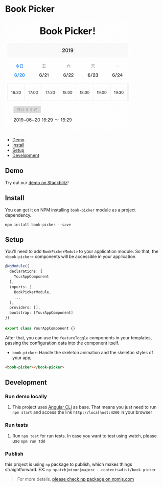 # Book Picker

![book-picker in action](https://github.com/ymxk/book-picker/blob/master/book-picker.gif)

- [Demo](#demo)
- [Install](#install)
- [Setup](#setup)
- [Development](#development)

## Demo

Try out our [demo on Stackblitz](https://stackblitz.com/edit/book-picker)!

## Install

You can get it on NPM installing `book-picker` module as a project dependency.

```shell
npm install book-picker --save
```

## Setup

You'll need to add `BookPickerModule` to your application module. So that, the `<book-picker>` components will be accessible in your application.

```typescript
@NgModule({
  declarations: [
    YourAppComponent
  ],
  imports: [
    BookPickerModule,
    ...
  ],
  providers: [],
  bootstrap: [YourAppComponent]
})

export class YourAppComponent {}

```

After that, you can use the `featureToggle` components in your templates, passing the configuration data into the component itself.

- `book-picker`: Handle the skeleton animation and the skeleton styles of your app;

```html
<book-picker></book-picker>
```

## Development

### Run demo locally

1. This project uses [Angular CLI](https://cli.angular.io/) as base. That means you just need to run `npm start` and access the link `http://localhost:4200` in your browser

### Run tests

1. Run `npm test` for run tests. In case you want to test using watch, please use `npm run tdd`

### Publish

this project is using `np` package to publish, which makes things straightforward. EX: `np <patch|minor|major> --contents=dist/book-picker`

> For more details, [please check np package on npmjs.com](https://www.npmjs.com/package/np)




